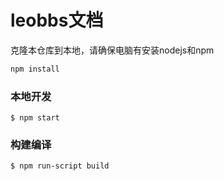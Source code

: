 # leobbs文档

克隆本仓库到本地，请确保电脑有安装nodejs和npm

```bash
npm install
```



### 本地开发

```
$ npm start
```

### 构建编译

```
$ npm run-script build
```
